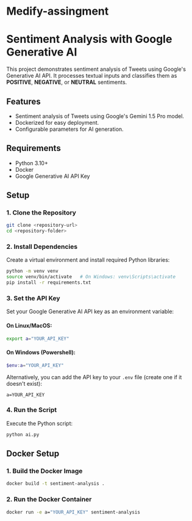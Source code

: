 # Medify-assingment
# Sentiment Analysis with Google Generative AI

This project demonstrates sentiment analysis of Tweets using Google's Generative AI API. It processes textual inputs and classifies them as **POSITIVE**, **NEGATIVE**, or **NEUTRAL** sentiments.

## Features
- Sentiment analysis of Tweets using Google's Gemini 1.5 Pro model.
- Dockerized for easy deployment.
- Configurable parameters for AI generation.

## Requirements
- Python 3.10+
- Docker
- Google Generative AI API Key

## Setup

### 1. Clone the Repository
```bash
git clone <repository-url>
cd <repository-folder>
```

### 2. Install Dependencies
Create a virtual environment and install required Python libraries:
```bash
python -m venv venv
source venv/bin/activate   # On Windows: venv\Scripts\activate
pip install -r requirements.txt
```

### 3. Set the API Key
Set your Google Generative AI API key as an environment variable:

#### On Linux/MacOS:
```bash
export a="YOUR_API_KEY"
```

#### On Windows (Powershell):
```powershell
$env:a="YOUR_API_KEY"
```

Alternatively, you can add the API key to your `.env` file (create one if it doesn't exist):
```env
a=YOUR_API_KEY
```

### 4. Run the Script
Execute the Python script:
```bash
python ai.py
```

## Docker Setup

### 1. Build the Docker Image
```bash
docker build -t sentiment-analysis .
```

### 2. Run the Docker Container
```bash
docker run -e a="YOUR_API_KEY" sentiment-analysis
```
